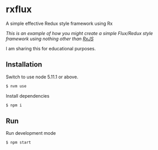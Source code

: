 # rxflux

A simple effective Redux style framework using Rx

*This is an example of how you might create a simple Flux/Redux style framework using nothing other than [RxJS](http://reactivex.io/rxjs)*

I am sharing this for educational purposes.

## Installation

Switch to use node 5.11.1 or above.

```bash
$ nvm use
```

Install dependencies

```bash
$ npm i
```

## Run

Run development mode

```bash
$ npm start
```
